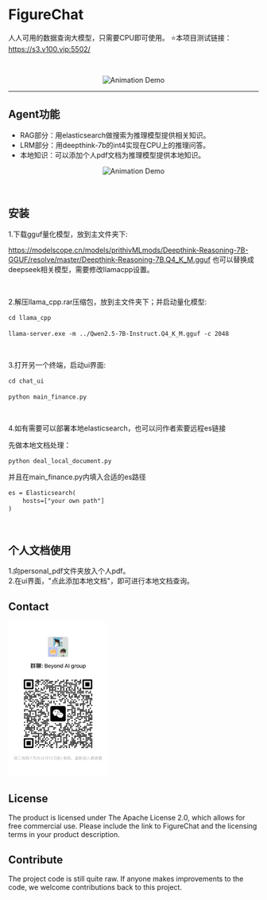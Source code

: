 
# FigureChat
人人可用的数据查询大模型，只需要CPU即可使用。 ⭐本项目测试链接：https://s3.v100.vip:5502/

<br>

<div>
	<p align="center">
  <img alt="Animation Demo" src="https://github.com/elenalulu/FigureChat/blob/main/docs/logo.png" width="660" />
  </p>
</div>

-----------------


## Agent功能

- RAG部分：用elasticsearch做搜索为推理模型提供相关知识。
- LRM部分：用deepthink-7b的int4实现在CPU上的推理问答。
- 本地知识：可以添加个人pdf文档为推理模型提供本地知识。


<div>
	<p align="center">
  <img alt="Animation Demo" src="https://github.com/elenalulu/FigureChat/blob/main/docs/ui.png" width="660" />
  </p>
</div>

<br>

## 安装

1.下载gguf量化模型，放到主文件夹下: 

https://modelscope.cn/models/prithivMLmods/Deepthink-Reasoning-7B-GGUF/resolve/master/Deepthink-Reasoning-7B.Q4_K_M.gguf
也可以替换成deepseek相关模型，需要修改llamacpp设置。

<br>

2.解压llama_cpp.rar压缩包，放到主文件夹下；并启动量化模型:

```shell
cd llama_cpp

llama-server.exe -m ../Qwen2.5-7B-Instruct.Q4_K_M.gguf -c 2048
```
<br>

3.打开另一个终端，启动ui界面:

```shell
cd chat_ui

python main_finance.py
```

<br>

4.如有需要可以部署本地elasticsearch，也可以问作者索要远程es链接

先做本地文档处理：
```shell
python deal_local_document.py
```

并且在main_finance.py内填入合适的es路径
```shell
es = Elasticsearch(
    hosts=["your own path"]
)
```
<br>

## 个人文档使用
1.向personal_pdf文件夹放入个人pdf。 <br>
2.在ui界面，"点此添加本地文档"，即可进行本地文档查询。 <br>



## Contact

<img src="docs/wechat.jpg" width="200" />


## License

The product is licensed under The Apache License 2.0, which allows for free commercial use. Please include the link to FigureChat and the licensing terms in your product description.


## Contribute

The project code is still quite raw. If anyone makes improvements to the code, we welcome contributions back to this project.